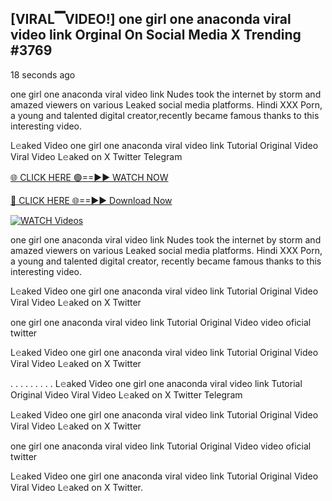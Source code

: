 ## [VIRAL▔VIDEO!] one girl one anaconda viral video link Orginal On Social Media X Trending #3769

18 seconds ago

one girl one anaconda viral video link Nudes took the internet by storm and amazed viewers on various Leaked social media platforms. Hindi XXX Porn, a young and talented digital creator,recently became famous thanks to this interesting video.

L𝚎aked Video one girl one anaconda viral video link Tutorial Original Video Viral Video L𝚎aked on X Twitter Telegram

[🌐 CLICK HERE 🟢==►► WATCH NOW](https://dekho-ki-hoy-07-2k25.blogspot.com/2025/01/viral-tv.html)

[🔴 CLICK HERE 🌐==►► Download Now](https://dekho-ki-hoy-07-2k25.blogspot.com/2025/01/viral-tv.html)

[![WATCH Videos](https://i.imgur.com/PlrYii1.png)](https://dekho-ki-hoy-07-2k25.blogspot.com/2025/01/viral-tv.html)

one girl one anaconda viral video link Nudes took the internet by storm and amazed viewers on various Leaked social media platforms. Hindi XXX Porn, a young and talented digital creator, recently became famous thanks to this interesting video.

L𝚎aked Video one girl one anaconda viral video link Tutorial Original Video Viral Video L𝚎aked on X Twitter

one girl one anaconda viral video link Tutorial Original Video video oficial twitter

L𝚎aked Video one girl one anaconda viral video link Tutorial Original Video Viral Video L𝚎aked on X Twitter

. . . . . . . . . L𝚎aked Video one girl one anaconda viral video link Tutorial Original Video Viral Video L𝚎aked on X Twitter Telegram

L𝚎aked Video one girl one anaconda viral video link Tutorial Original Video Viral Video L𝚎aked on X Twitter

one girl one anaconda viral video link Tutorial Original Video video oficial twitter

L𝚎aked Video one girl one anaconda viral video link Tutorial Original Video Viral Video L𝚎aked on X Twitter.